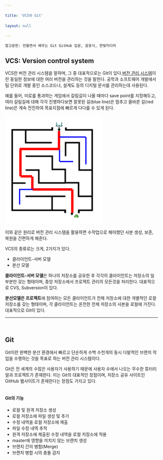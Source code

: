 ```yaml
---

title: 'VCS와 Git'

layout: null

---
```


`참고문헌: 만들면서 배우는 Git GitHub 입문, 윤웅식, 한빛미디어`

VCS: Version control system
---------------------------

VCS란 버전 관리 시스템을 말하며, 그 중 대표적으로는 Git이 있다.[버전 관리 시스템](https://ko.wikipedia.org/wiki/%EB%B2%84%EC%A0%84_%EA%B4%80%EB%A6%AC)이란 동일한 정보에 대한 여러 버전을 관리하는 것을 말한다. 공학과 소프트웨어 개발에서 팀 단위로 개발 중인 소스코드나, 설계도 등의 디지털 문서를 관리하는데 사용된다.

예를 들어, 미로를 통과하는 게임에서 갈림길이 나올 때마다 save point를 지정해두고, 여러 갈림길에 대해 각각 진행하다보면 잘못된 길(blue line)은 멈추고 올바른 길(red line)은 계속 전진하여 목표지점에 빠르게 다다를 수 있게 된다.

![maze](/maze.PNG)

이와 같은 원리로 버전 관리 시스템을 활용하면 수작업으로 해야했던 사본 생성, 보존, 복원을 간편하게 해준다.

VCS의 종류로는 크게, 2가지가 있다.  
* 클라이언트-서버 모델  
* 분산 모델

**클라이언트-서버 모델**은 하나의 저장소를 공유한 후 각각의 클라이언트는 저장소의 일부분만 갖는 형태이며, 중앙 저장소에서 프로젝트 관리의 모든것을 처리한다. 대표적으로 CVS, Subversion이 있다.

**분산모델은 프로젝트**에 참여하는 모든 클라이언트가 전체 저장소에 대한 개별적인 로컬 저장소를 갖는 형태이며, 각 클라이언트는 온전한 전체 저장소의 사본을 로컬에 가진다. 대표적으로 Git이 있다.

---

<br>

Git
---

Git이란 완벽한 분산 환경에서 빠르고 단순하게 수백 수천개의 동시 다발적인 브랜치 작업을 수행하는 것을 목표로 하는 버전 관리 시스템이다.

Git은 전 세계의 수많은 사용자가 사용하기 때문에 사용자 수에서 나오는 무수한 튜터리얼과 프로젝트가 존재한다. 이는 Git의 대표적인 장점이며, 저장소 공유 사이트인 GitHub 웹사이트가 존재한다는 장점도 가지고 있다.  
<br> 
#### **Git의 기능** 
* 로컬 및 원격 저장소 생성  
* 로컬 저장소에 파일 생성 및 추가  
* 수정 내역을 로컬 저장소에 제출  
* 파일 수정 내역 추적  
* 원격 저장소에 제출된 수정 내역을 로컬 저장소에 적용  
* master에 영향을 끼치지 않는 브랜치 생성  
* 브랜치 간의 병합(Merge)  
* 브랜치 병합 시의 충돌 감지
